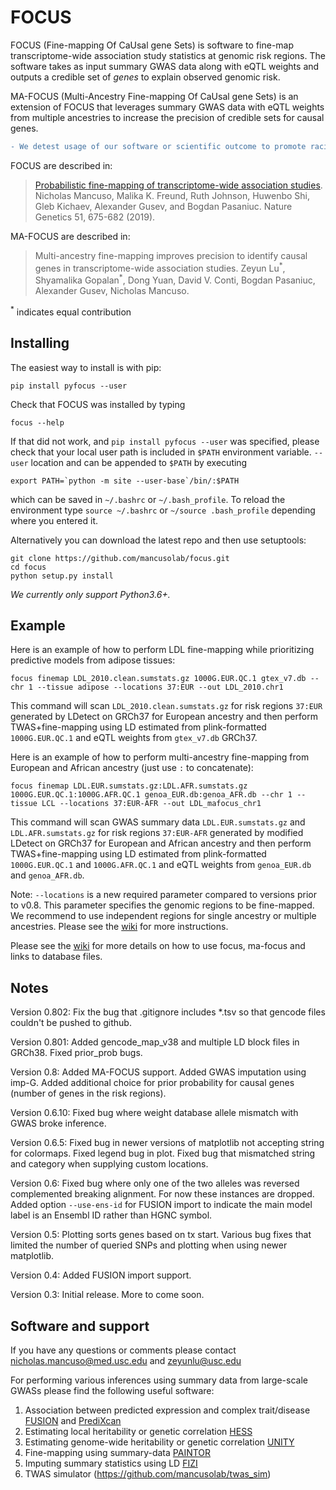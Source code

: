 FOCUS
=====
FOCUS (Fine-mapping Of CaUsal gene Sets) is software to fine-map transcriptome-wide association study statistics at genomic risk regions. The software takes as input summary GWAS data along with eQTL weights and outputs a credible set of _genes_ to explain observed genomic risk.

MA-FOCUS (Multi-Ancestry Fine-mapping Of CaUsal gene Sets) is an extension of FOCUS that leverages summary GWAS data with eQTL weights from multiple ancestries to increase the precision of credible sets for causal genes.

```diff
- We detest usage of our software or scientific outcome to promote racial discrimination.
```

FOCUS are described in:

> [Probabilistic fine-mapping of transcriptome-wide association studies](https://www.nature.com/articles/s41588-019-0367-1). Nicholas Mancuso, Malika K. Freund, Ruth Johnson, Huwenbo Shi, Gleb Kichaev, Alexander Gusev, and Bogdan Pasaniuc. Nature Genetics 51, 675-682 (2019).

MA-FOCUS are described in:

> Multi-ancestry fine-mapping improves precision to identify causal genes in transcriptome-wide association studies. Zeyun Lu<sup>\*</sup>, Shyamalika Gopalan<sup>\*</sup>, Dong Yuan, David V. Conti, Bogdan Pasaniuc, Alexander Gusev, Nicholas Mancuso.

<sup>\*</sup> indicates equal contribution

Installing
----------
The easiest way to install is with pip:

    pip install pyfocus --user

Check that FOCUS was installed by typing

    focus --help

If that did not work, and `pip install pyfocus --user` was specified, please check that your local user path is included in
`$PATH` environment variable. `--user` location and can be appended to `$PATH`
by executing

    export PATH=`python -m site --user-base`/bin/:$PATH

which can be saved in `~/.bashrc` or `~/.bash_profile`. To reload the environment type `source ~/.bashrc` or `~/source .bash_profile` depending where you entered it.

Alternatively you can download the latest repo and then use setuptools:

    git clone https://github.com/mancusolab/focus.git
    cd focus
    python setup.py install

*We currently only support Python3.6+.*

Example
-------
Here is an example of how to perform LDL fine-mapping while prioritizing predictive models from adipose tissues:

    focus finemap LDL_2010.clean.sumstats.gz 1000G.EUR.QC.1 gtex_v7.db --chr 1 --tissue adipose --locations 37:EUR --out LDL_2010.chr1

This command will scan `LDL_2010.clean.sumstats.gz` for risk regions `37:EUR` generated by LDetect on GRCh37 for European ancestry and then perform TWAS+fine-mapping using LD estimated from plink-formatted `1000G.EUR.QC.1` and eQTL weights from `gtex_v7.db` GRCh37.

Here is an example of how to perform multi-ancestry fine-mapping from European and African ancestry (just use `:` to concatenate):

    focus finemap LDL.EUR.sumstats.gz:LDL.AFR.sumstats.gz 1000G.EUR.QC.1:1000G.AFR.QC.1 genoa_EUR.db:genoa_AFR.db --chr 1 --tissue LCL --locations 37:EUR-AFR --out LDL_mafocus_chr1

This command will scan GWAS summary data `LDL.EUR.sumstats.gz` and `LDL.AFR.sumstats.gz` for risk regions `37:EUR-AFR` generated by modified LDetect on GRCh37 for European and African ancestry and then perform TWAS+fine-mapping using LD estimated from plink-formatted `1000G.EUR.QC.1` and `1000G.AFR.QC.1` and eQTL weights from `genoa_EUR.db` and `genoa_AFR.db`.

Note: `--locations` is a new required parameter compared to versions prior to v0.8. This parameter specifies the genomic regions to be fine-mapped. We recommend to use independent regions for single ancestry or multiple ancestries. Please see the [wiki](https://github.com/mancusolab/focus/wiki) for more instructions.

Please see the [wiki](https://github.com/mancusolab/focus/wiki) for more details on how to use focus, ma-focus and links to database files.

Notes
-----
Version 0.802: Fix the bug that .gitignore includes *.tsv so that gencode files couldn't be pushed to github.

Version 0.801: Added gencode_map_v38 and multiple LD block files in GRCh38. Fixed prior_prob bugs.

Version 0.8: Added MA-FOCUS support. Added GWAS imputation using imp-G. Added additional choice for prior probability for causal genes (number of genes in the risk regions).

Version 0.6.10: Fixed bug where weight database allele mismatch with GWAS broke inference.

Version 0.6.5: Fixed bug in newer versions of matplotlib not accepting string for colormaps. Fixed legend bug in plot. Fixed bug that mismatched string and category when supplying custom locations.

Version 0.6: Fixed bug where only one of the two alleles was reversed complemented breaking alignment. For now these instances are dropped. Added option `--use-ens-id` for FUSION import to indicate the main model label is an Ensembl ID rather than HGNC symbol.

Version 0.5: Plotting sorts genes based on tx start. Various bug fixes that limited the number of queried SNPs and plotting when using newer matplotlib.

Version 0.4: Added FUSION import support.

Version 0.3: Initial release. More to come soon.

Software and support
-----
If you have any questions or comments please contact nicholas.mancuso@med.usc.edu and zeyunlu@usc.edu

For performing various inferences using summary data from large-scale GWASs please find the following useful software:

1. Association between predicted expression and complex trait/disease [FUSION](https://github.com/gusevlab/fusion_twas) and [PrediXcan](https://github.com/hakyimlab/PrediXcan)
2. Estimating local heritability or genetic correlation [HESS](https://github.com/huwenboshi/hess)
3. Estimating genome-wide heritability or genetic correlation [UNITY](https://github.com/bogdanlab/UNITY)
4. Fine-mapping using summary-data [PAINTOR](https://github.com/gkichaev/PAINTOR_V3.0)
5. Imputing summary statistics using LD [FIZI](https://github.com/bogdanlab/fizi)
6. TWAS simulator (https://github.com/mancusolab/twas_sim)
